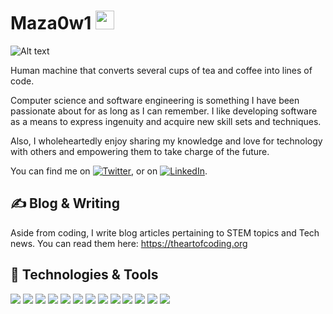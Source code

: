 # Maza0w1 <img src="https://raw.githubusercontent.com/MartinHeinz/MartinHeinz/master/wave.gif" width="30px">

![Alt text](https://media3.giphy.com/media/xVRRDVP6lqtNQJrzN7/giphy.gif)

Human machine that converts several cups of tea and coffee into lines of code.

Computer science and software engineering is something I have been passionate about for as long as I can remember. I like developing software as a means to express ingenuity and acquire new skill sets and techniques. 

Also, I wholeheartedly enjoy sharing my knowledge and love for technology with others and empowering them to take charge of the future. 

<!-- Actual text -->

You can find me on [![Twitter][1.2]][1], or on [![LinkedIn][2.2]][2].

<!-- Icons -->

[1.2]: http://i.imgur.com/wWzX9uB.png (twitter icon without padding)
[2.2]: https://github.com/MartinHeinz/MartinHeinz/blob/master/linkedin-3-16.png?raw=true

<!-- Links to social media accounts -->

[1]: https://twitter.com/theartofcoding2
[2]: https://www.linkedin.com/in/almira-h-609ba71a5/

## ✍ Blog & Writing
Aside from coding, I write blog articles pertaining to STEM topics and Tech news. You can read them here: https://theartofcoding.org 

## 🔧 Technologies & Tools

![](https://img.shields.io/badge/OS-Linux-informational?style=flat&logo=<LOGO_NAME>&logoColor=white&color=2bbc8a)
![](https://img.shields.io/badge/Editor-VCS-informational?style=flat&logo=data:image/svg%2bxml;base64,<BASE64_DATA>)
![](https://img.shields.io/badge/Editor-Jupyter-informational?style=flat&logo=<LOGO_NAME>&logoColor=white&color=2bbc8a)
![](https://img.shields.io/badge/Tools-AngularJS-informational?style=flat&logo=<LOGO_NAME>&logoColor=white&color=2bbc8a)
![](https://img.shields.io/badge/Tools-Flexbox-informational?style=flat&logo=<LOGO_NAME>&logoColor=white&color=2bbc8a)
![](https://img.shields.io/badge/Tools-BootStrap-informational?style=flat&logo=data:image/svg%2bxml;base64,<BASE64_DATA>)
![](https://img.shields.io/badge/Code-JavaScript-informational?style=flat&logo=data:image/svg%2bxml;base64,<BASE64_DATA>)
![](https://img.shields.io/badge/Code-HTML-informational?style=flat&logo=data:image/svg%2bxml;base64,<BASE64_DATA>)
![](https://img.shields.io/badge/Code-PHP-informational?style=flat&logo=<LOGO_NAME>&logoColor=white&color=2bbc8a)
![](https://img.shields.io/badge/Code-CSS-informational?style=flat&logo=<LOGO_NAME>&logoColor=white&color=2bbc8a)
![](https://img.shields.io/badge/Code-Python-informational?style=flat&logo=data:image/svg%2bxml;base64,<BASE64_DATA>)
![](https://img.shields.io/badge/Code-SQL-informational?style=flat&logo=<LOGO_NAME>&logoColor=white&color=2bbc8a)
![](https://img.shields.io/badge/Code-Java-informational?style=flat&logo=data:image/svg%2bxml;base64,<BASE64_DATA>)
